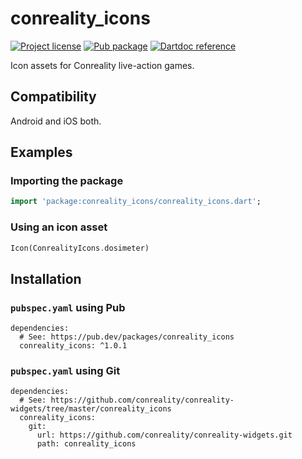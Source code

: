 conreality_icons
================

[![Project license](https://img.shields.io/badge/license-Public%20Domain-blue.svg)](https://unlicense.org)
[![Pub package](https://img.shields.io/pub/v/conreality_icons.svg)](https://pub.dev/packages/conreality_icons)
[![Dartdoc reference](https://img.shields.io/badge/dartdoc-reference-blue.svg)](https://pub.dev/documentation/conreality_icons/latest/)

Icon assets for Conreality live-action games.

Compatibility
-------------

Android and iOS both.

Examples
--------

### Importing the package

```dart
import 'package:conreality_icons/conreality_icons.dart';
```

### Using an icon asset

```dart
Icon(ConrealityIcons.dosimeter)
```

Installation
------------

### `pubspec.yaml` using Pub

    dependencies:
      # See: https://pub.dev/packages/conreality_icons
      conreality_icons: ^1.0.1

### `pubspec.yaml` using Git

    dependencies:
      # See: https://github.com/conreality/conreality-widgets/tree/master/conreality_icons
      conreality_icons:
        git:
          url: https://github.com/conreality/conreality-widgets.git
          path: conreality_icons
